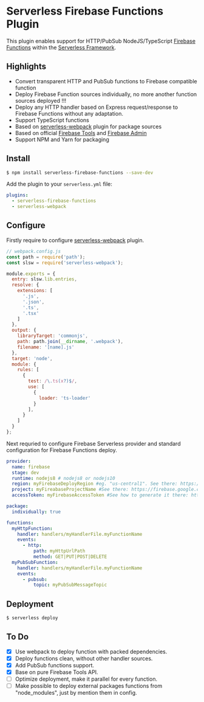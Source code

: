 # Serverless Firebase Functions Plugin

This plugin enables support for HTTP/PubSub NodeJS/TypeScript [Firebase Functions](https://firebase.google.com/products/functions/) within the [Serverless Framework](https://github.com/serverless/serverless).

## Highlights

* Convert transparent HTTP and PubSub functions to Firebase compatible function
* Deploy Firebase Function sources individually, no more another function sources deployed !!!
* Deploy any HTTP handler based on Express request/response to Firebase Functions without any adaptation.
* Support TypeScript functions
* Based on [serverless-webpack](https://www.npmjs.com/package/serverless-webpack) plugin for package sources
* Based on official [Firebase Tools](https://www.npmjs.com/package/firebase-tools) and [Firebase Admin](https://www.npmjs.com/package/firebase-admin)
* Support NPM and Yarn for packaging

## Install

```bash
$ npm install serverless-firebase-functions --save-dev
```

Add the plugin to your `serverless.yml` file:

```yaml
plugins:
  - serverless-firebase-functions
  - serverless-webpack
```

## Configure
Firstly require to configure [serverless-webpack](https://www.npmjs.com/package/serverless-webpack) plugin.

```js
// webpack.config.js
const path = require('path');
const slsw = require('serverless-webpack');

module.exports = {
  entry: slsw.lib.entries,
  resolve: {
    extensions: [
      '.js',
      '.json',
      '.ts',
      '.tsx'
    ]
  },
  output: {
    libraryTarget: 'commonjs',
    path: path.join(__dirname, '.webpack'),
    filename: '[name].js'
  },
  target: 'node',
  module: {
    rules: [
      {
        test: /\.ts(x?)$/,
        use: [
          {
            loader: 'ts-loader'
          }
        ],
      }
    ]
  }
};
```

Next requried to configure Firebase Serverless provider and standard configuration for Firebase Functions deploy.

```yaml
provider:
  name: firebase
  stage: dev
  runtime: nodejs8 # nodejs8 or nodejs10
  region: myFirebaseDeployRegion #eg. "us-central1". See there: https://firebase.google.com/docs/functions/locations
  project: myFireabaseProjectName #See there: https://firebase.google.com/docs/projects/learn-more
  accessToken: myFirebaseAccessToken #See how to generate it there: https://www.npmjs.com/package/firebase-tools#using-with-ci-systems

package:
  individually: true

functions:
  myHttpFunction:
    handler: handlers/myHandlerFile.myFunctionName
    events:
      - http: 
          path: myHttpUrlPath
          method: GET|PUT|POST|DELETE
  myPubSubFunction:
    handler: handlers/myHandlerFile.myFunctionName
    events:
      - pubsub: 
          topic: myPubSubMessageTopic
```

## Deployment

```bash
$ serverless deploy
```

## To Do
- [x] Use webpack to deploy function with packed dependencies.
- [x] Deploy functions clean, without other handler sources.
- [x] Add PubSub functions support.
- [x] Base on pure Firebase Tools API.
- [ ] Optimize deployment, make it parallel for every function.
- [ ] Make possible to deploy external packages functions from "node_modules", just by mention them in config.
